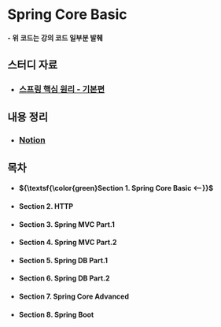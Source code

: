 # Spring Core Basic

#### - 위 코드는 강의 코드 일부분 발췌

## 스터디 자료

- ### [스프링 핵심 원리 - 기본편](https://www.inflearn.com/course/%EC%8A%A4%ED%94%84%EB%A7%81-%ED%95%B5%EC%8B%AC-%EC%9B%90%EB%A6%AC-%EA%B8%B0%EB%B3%B8%ED%8E%B8/dashboard)

## 내용 정리

- ### [Notion](https://bright-tea-095.notion.site/Spring-Core-Basic-86e4512e8f8649d997927232fa13f586?pvs=4)

## 목차

- #### ${\textsf{\color{green}Section 1. Spring Core Basic <--}}$
- #### Section 2. HTTP
- #### Section 3. Spring MVC Part.1
- #### Section 4. Spring MVC Part.2
- #### Section 5. Spring DB Part.1
- #### Section 6. Spring DB Part.2
- #### Section 7. Spring Core Advanced
- #### Section 8. Spring Boot
